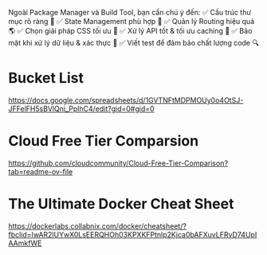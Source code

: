 Ngoài Package Manager và Build Tool, bạn cần chú ý đến:
✅ Cấu trúc thư mục rõ ràng 📂
✅ State Management phù hợp 🔄
✅ Quản lý Routing hiệu quả 🌎
✅ Chọn giải pháp CSS tối ưu 🎨
✅ Xử lý API tốt & tối ưu caching 🔄
✅ Bảo mật khi xử lý dữ liệu & xác thực 🔐
✅ Viết test để đảm bảo chất lượng code 🔍


# Bucket List
https://docs.google.com/spreadsheets/d/1GVTNFtMDPMOUy0o4OtSJ-JFFelFH5sBVlQni_PplhC4/edit?gid=0#gid=0

# Cloud Free Tier Comparsion
https://github.com/cloudcommunity/Cloud-Free-Tier-Comparison?tab=readme-ov-file


# The Ultimate Docker Cheat Sheet
https://dockerlabs.collabnix.com/docker/cheatsheet/?fbclid=IwAR2lUYwX0LsEERQHOh03KPXKFPtnlp2Kjca0bAFXuvLFRvD74UpIAAmkfWE